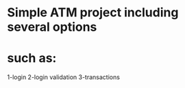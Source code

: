 # Simple ATM project including several options 
# such as: 
1-login
2-login validation
3-transactions
